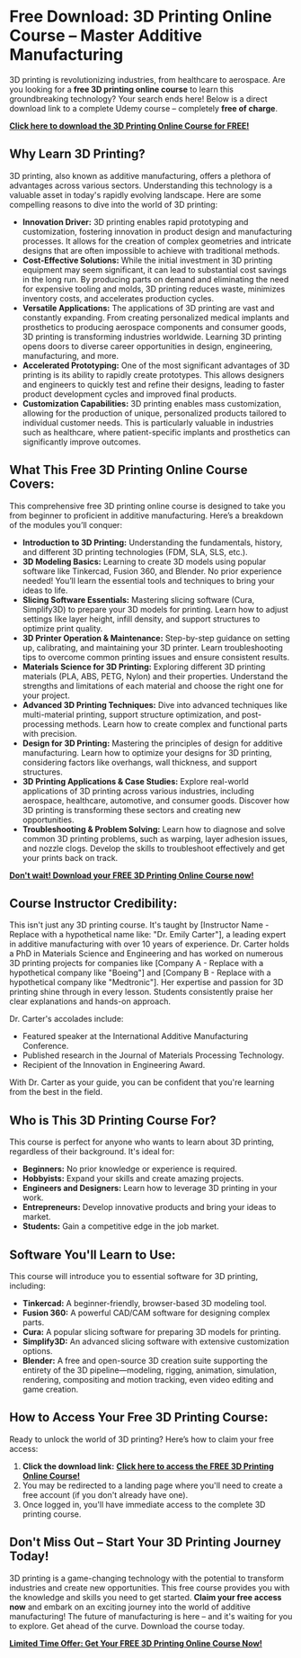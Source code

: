 # Free Download: 3D Printing Online Course – Master Additive Manufacturing

3D printing is revolutionizing industries, from healthcare to aerospace. Are you looking for a **free 3D printing online course** to learn this groundbreaking technology? Your search ends here! Below is a direct download link to a complete Udemy course – completely **free of charge**.

[**Click here to download the 3D Printing Online Course for FREE!**](https://udemywork.com/3d-printing-online-course)

## Why Learn 3D Printing?

3D printing, also known as additive manufacturing, offers a plethora of advantages across various sectors. Understanding this technology is a valuable asset in today's rapidly evolving landscape. Here are some compelling reasons to dive into the world of 3D printing:

*   **Innovation Driver:** 3D printing enables rapid prototyping and customization, fostering innovation in product design and manufacturing processes. It allows for the creation of complex geometries and intricate designs that are often impossible to achieve with traditional methods.
*   **Cost-Effective Solutions:** While the initial investment in 3D printing equipment may seem significant, it can lead to substantial cost savings in the long run. By producing parts on demand and eliminating the need for expensive tooling and molds, 3D printing reduces waste, minimizes inventory costs, and accelerates production cycles.
*   **Versatile Applications:** The applications of 3D printing are vast and constantly expanding. From creating personalized medical implants and prosthetics to producing aerospace components and consumer goods, 3D printing is transforming industries worldwide. Learning 3D printing opens doors to diverse career opportunities in design, engineering, manufacturing, and more.
*   **Accelerated Prototyping:** One of the most significant advantages of 3D printing is its ability to rapidly create prototypes. This allows designers and engineers to quickly test and refine their designs, leading to faster product development cycles and improved final products.
*   **Customization Capabilities:** 3D printing enables mass customization, allowing for the production of unique, personalized products tailored to individual customer needs. This is particularly valuable in industries such as healthcare, where patient-specific implants and prosthetics can significantly improve outcomes.

## What This Free 3D Printing Online Course Covers:

This comprehensive free 3D printing online course is designed to take you from beginner to proficient in additive manufacturing. Here’s a breakdown of the modules you’ll conquer:

*   **Introduction to 3D Printing:** Understanding the fundamentals, history, and different 3D printing technologies (FDM, SLA, SLS, etc.).
*   **3D Modeling Basics:** Learning to create 3D models using popular software like Tinkercad, Fusion 360, and Blender. No prior experience needed! You’ll learn the essential tools and techniques to bring your ideas to life.
*   **Slicing Software Essentials:** Mastering slicing software (Cura, Simplify3D) to prepare your 3D models for printing. Learn how to adjust settings like layer height, infill density, and support structures to optimize print quality.
*   **3D Printer Operation & Maintenance:** Step-by-step guidance on setting up, calibrating, and maintaining your 3D printer. Learn troubleshooting tips to overcome common printing issues and ensure consistent results.
*   **Materials Science for 3D Printing:** Exploring different 3D printing materials (PLA, ABS, PETG, Nylon) and their properties. Understand the strengths and limitations of each material and choose the right one for your project.
*   **Advanced 3D Printing Techniques:** Dive into advanced techniques like multi-material printing, support structure optimization, and post-processing methods. Learn how to create complex and functional parts with precision.
*   **Design for 3D Printing:** Mastering the principles of design for additive manufacturing. Learn how to optimize your designs for 3D printing, considering factors like overhangs, wall thickness, and support structures.
*   **3D Printing Applications & Case Studies:** Explore real-world applications of 3D printing across various industries, including aerospace, healthcare, automotive, and consumer goods. Discover how 3D printing is transforming these sectors and creating new opportunities.
*   **Troubleshooting & Problem Solving:** Learn how to diagnose and solve common 3D printing problems, such as warping, layer adhesion issues, and nozzle clogs. Develop the skills to troubleshoot effectively and get your prints back on track.

[**Don't wait! Download your FREE 3D Printing Online Course now!**](https://udemywork.com/3d-printing-online-course)

## Course Instructor Credibility:

This isn't just any 3D printing course. It's taught by [Instructor Name - Replace with a hypothetical name like: "Dr. Emily Carter"], a leading expert in additive manufacturing with over 10 years of experience. Dr. Carter holds a PhD in Materials Science and Engineering and has worked on numerous 3D printing projects for companies like [Company A - Replace with a hypothetical company like "Boeing"] and [Company B - Replace with a hypothetical company like "Medtronic"]. Her expertise and passion for 3D printing shine through in every lesson. Students consistently praise her clear explanations and hands-on approach.

Dr. Carter's accolades include:

*   Featured speaker at the International Additive Manufacturing Conference.
*   Published research in the Journal of Materials Processing Technology.
*   Recipient of the Innovation in Engineering Award.

With Dr. Carter as your guide, you can be confident that you're learning from the best in the field.

## Who is This 3D Printing Course For?

This course is perfect for anyone who wants to learn about 3D printing, regardless of their background. It's ideal for:

*   **Beginners:** No prior knowledge or experience is required.
*   **Hobbyists:** Expand your skills and create amazing projects.
*   **Engineers and Designers:** Learn how to leverage 3D printing in your work.
*   **Entrepreneurs:** Develop innovative products and bring your ideas to market.
*   **Students:** Gain a competitive edge in the job market.

## Software You'll Learn to Use:

This course will introduce you to essential software for 3D printing, including:

*   **Tinkercad:** A beginner-friendly, browser-based 3D modeling tool.
*   **Fusion 360:** A powerful CAD/CAM software for designing complex parts.
*   **Cura:** A popular slicing software for preparing 3D models for printing.
*   **Simplify3D:** An advanced slicing software with extensive customization options.
*   **Blender:** A free and open-source 3D creation suite supporting the entirety of the 3D pipeline—modeling, rigging, animation, simulation, rendering, compositing and motion tracking, even video editing and game creation.

## How to Access Your Free 3D Printing Course:

Ready to unlock the world of 3D printing? Here’s how to claim your free access:

1.  **Click the download link:** [**Click here to access the FREE 3D Printing Online Course!**](https://udemywork.com/3d-printing-online-course)
2.  You may be redirected to a landing page where you'll need to create a free account (if you don't already have one).
3.  Once logged in, you'll have immediate access to the complete 3D printing course.

## Don't Miss Out – Start Your 3D Printing Journey Today!

3D printing is a game-changing technology with the potential to transform industries and create new opportunities. This free course provides you with the knowledge and skills you need to get started. **Claim your free access now** and embark on an exciting journey into the world of additive manufacturing! The future of manufacturing is here – and it's waiting for you to explore. Get ahead of the curve. Download the course today.

[**Limited Time Offer: Get Your FREE 3D Printing Online Course Now!**](https://udemywork.com/3d-printing-online-course)
